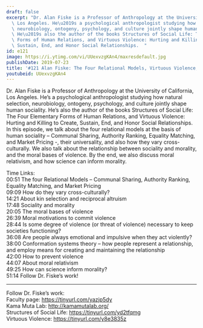 ```yaml
---
draft: false
excerpt: "Dr. Alan Fiske is a Professor of Anthropology at the University of California,\
  \ Los Angeles. He\u2019s a psychological anthropologist studying how natural selection,\
  \ neurobiology, ontogeny, psychology, and culture jointly shape human sociality.\
  \ He\u2019s also the author of the books Structures of Social Life: The Four Elementary\
  \ Forms of Human Relations, and Virtuous Violence: Hurting and Killing to Create,\
  \ Sustain, End, and Honor Social Relationships.  "
id: e121
image: https://i.ytimg.com/vi/UUexvzgKAn4/maxresdefault.jpg
publishDate: 2019-07-23
title: '#121 Alan Fiske: The Four Relational Models, Virtuous Violence, and Morality'
youtubeid: UUexvzgKAn4
---
```

Dr. Alan Fiske is a Professor of Anthropology at the University of California, Los Angeles. He’s a psychological anthropologist studying how natural selection, neurobiology, ontogeny, psychology, and culture jointly shape human sociality. He’s also the author of the books Structures of Social Life: The Four Elementary Forms of Human Relations, and Virtuous Violence: Hurting and Killing to Create, Sustain, End, and Honor Social Relationships.  
In this episode, we talk about the four relational models at the basis of human sociality – Communal Sharing, Authority Ranking, Equality Matching, and Market Pricing -, their universality, and also how they vary cross-culturally. We also talk about the relationship between sociality and morality, and the moral bases of violence. By the end, we also discuss moral relativism, and how science can inform morality.

Time Links:  
00:51  The four Relational Models – Communal Sharing, Authority Ranking, Equality Matching, and Market Pricing  
09:09  How do they vary cross-culturally?                      
14:21  About kin selection and reciprocal altruism                    
17:48  Sociality and morality               
20:05  The moral bases of violence             
26:39  Moral motivations to commit violence        
28:44  Is some degree of violence (or threat of violence) necessary to keep societies functioning?  
36:08  Are people always emotional and impulsive when they act violently?        
38:00  Conformation systems theory – how people represent a relationship, and employ means for creating and maintaining the relationship      
42:00  How to prevent violence   
44:07  About moral relativism  
49:25  How can science inform morality?  
51:14  Follow Dr. Fiske’s work!    

---

Follow Dr. Fiske’s work:  
Faculty page: https://tinyurl.com/yazjp5dy  
Kama Muta Lab: http://kamamutalab.org/  
Structures of Social Life: https://tinyurl.com/yd2tfqmg  
Virtuous Violence: https://tinyurl.com/y8e3835z
